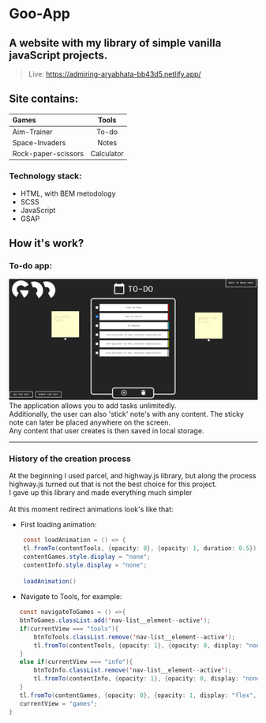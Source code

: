 # Goo-App
## A website with my library of simple vanilla javaScript projects. <br />
> Live: https://admiring-aryabhata-bb43d5.netlify.app/
 ## Site contains:
| Games                 | Tools       | 
| :---                  |    :----:   |     
| Aim-Trainer           | To-do       | 
| Space-Invaders        | Notes       | 
| Rock-paper-scissors   | Calculator  | 

 ### Technology stack:
 - HTML, with BEM metodology
 - SCSS
 - JavaScript
 - GSAP

## How it's work?
### To-do app:
![image](images/todoimg.JPG) 
The application allows you to add tasks unlimitedly.
<br> Additionally, the user can also 'stick' note's with any content. The sticky note can later be placed anywhere on the screen.
<br> Any content that user creates is then saved in local storage.

---
 ### History of the creation process
 At the beginning I used parcel, and highway.js library, but along the process highway.js turned out that is not the best choice for this project. <br> I gave up this library and made everything much simpler
 <br> <br> At this moment redirect animations look's like that: 
 - First loading animation:

```Java Script
    const loadAnimation = () => {
    tl.fromTo(contentTools, {opacity: 0}, {opacity: 1, duration: 0.5});
    contentGames.style.display = "none";
    contentInfo.style.display = "none";

    loadAnimation()
```
- Navigate to Tools, for example:
 ```Java Script
    const navigateToGames = () =>{
    btnToGames.classList.add('nav-list__element--active');
    if(currentView === "tools"){
        btnToTools.classList.remove('nav-list__element--active');
        tl.fromTo(contentTools, {opacity: 1}, {opacity: 0, display: "none", duration: 0.5});
    }
    else if(currentView === "info"){
        btnToInfo.classList.remove('nav-list__element--active');
        tl.fromTo(contentInfo, {opacity: 1}, {opacity: 0, display: "none", duration: 0.5});
    }
    tl.fromTo(contentGames, {opacity: 0}, {opacity: 1, display: "flex", duration: 0.5});
    currentView = "games";
}
```


